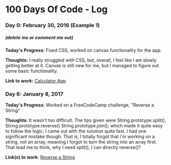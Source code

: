 # 100 Days Of Code - Log

### Day 0: February 30, 2016 (Example 1)
##### (delete me or comment me out)

**Today's Progress**: Fixed CSS, worked on canvas functionality for the app.

**Thoughts:** I really struggled with CSS, but, overall, I feel like I am slowly getting better at it. Canvas is still new for me, but I managed to figure out some basic functionality.

**Link to work:** [Calculator App](http://www.example.com)

### Day 6: January 8, 2017

**Today's Progress**: Worked on a FreeCodeCamp challenge, "Reverse a String"

**Thoughts**: It wasn't too difficult. The tips given were String.prototype.split(), String.prototype.reverse() String.prototype.join(); which made it quite easy to follow the logic. I came out with the solution quite fast. I had one significant mistake though. That is, I totally forgot that i'm working on a string, not an array, meaning I forgot to turn the string into an array first. That lead me to think, why I need split(), I can directly reverse()?


**Link(s) to work**: [Reverse a String](https://www.freecodecamp.com/challenges/reverse-a-string)



